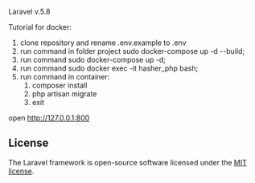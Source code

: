 Laravel v.5.8

Tutorial for docker:

1) clone repository and rename .env.example to .env
2) run command in folder project sudo docker-compose up -d --build;
3) run command sudo docker-compose up -d;
4) run command sudo docker exec -it hasher_php bash;
5) run command in container:
    1) composer install
    2) php artisan migrate
    3) exit
    
open http://127.0.0.1:800

## License

The Laravel framework is open-source software licensed under the [MIT license](https://opensource.org/licenses/MIT).
